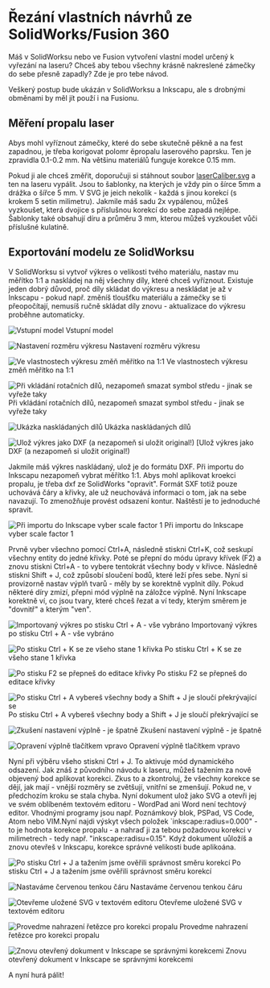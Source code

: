 # Řezání vlastních návrhů ze SolidWorks/Fusion 360

Máš v SolidWorksu nebo ve Fusion vytvoření vlastní model určený k vyřezání na
laseru? Chceš aby tebou všechny krásně nakreslené zámečky do sebe přesně
zapadly? Zde je pro tebe návod.

Veškerý postup bude ukázán v SolidWorksu a Inkscapu, ale s drobnými obměnami by
měl jít použí i na Fusionu.

## Měření propalu laser

Abys mohl vyříznout zámečky, které do sebe skutečně pěkně a na fest zapadnou, je
třeba korigovat polomr ěpropalu laserového paprsku. Ten je zpravidla 0.1-0.2 mm.
Na většinu materiálů funguje korekce 0.15 mm.

Pokud ji ale chceš změřit, doporučuji si stáhnout soubor
[laserCaliber.svg](data/laserCaliber.svg) a ten na laseru vypálit. Jsou to
šablonky, na kterých je vždy pin o šírce 5mm a drážka o šířce 5 mm. V SVG je
jeich nekolik - každá s jinou korekcí (s krokem 5 setin milimetru). Jakmile máš
sadu 2x vypálenou, můžeš vyzkoušet, která dvojice s příslušnou korekcí do sebe
zapadá nejlépe. Šablonky také obsahují díru a průměru 3 mm, kterou můžeš
vyzkoušet vůči příslušné kulatině.

## Exportování modelu ze SolidWorksu

V SolidWorksu si vytvoř výkres o velikosti tvého materiálu, nastav mu měřítko
1:1 a naskládej na něj všechny díly, které chceš vyříznout. Existuje jeden dobrý
důvod, proč díly skládat do výkresu a neskládat je až v Inkscapu - pokud např.
změníš tloušťku  materiálu a zámečky se ti přeopočítají, nemusíš ručně skládat
díly znovu - aktualizace do výkresu proběhne automaticky.

![Vstupní model](img/laser_sw/2.PNG)
Vstupní model

![Nastavení rozměru výkresu](img/laser_sw/1.PNG)
Nastavení rozměru výkresu

![Ve vlastnostech výkresu změň měřítko na 1:1](img/laser_sw/3.PNG)
Ve vlastnostech výkresu změň měřítko na 1:1

![Při vkládání rotačních dílů, nezapomeň smazat symbol středu - jinak se vyřeže
taky](img/laser_sw/4.PNG) Při vkládání rotačních dílů, nezapomeň smazat symbol středu - jinak se vyřeže taky

![Ukázka naskládaných dílů](img/laser_sw/5.PNG)
Ukázka naskládaných dílů

![Ulož výkres jako DXF (a nezapomeň si uložit original!)](img/laser_sw/6.PNG)
[Ulož výkres jako DXF (a nezapomeň si uložit original!)

Jakmile máš výkres naskládaný, ulož je do formátu DXF. Při importu do Inkscapu
nezapomeň vybrat měřítko 1:1. Abys mohl aplikovat kroekci propalu, je třeba dxf
ze SolidWorks "opravit". Formát SXF totiž pouze uchovává čáry a křivky, ale už
neuchovává informaci o tom, jak na sebe navazují. To zmenožňuje provést odsazení
kontur. Naštěstí je to jednoduché spravit.

![Při importu do Inkscape vyber scale factor 1](img/laser_sw/7.PNG)
Při importu do Inkscape vyber scale factor 1

Prvně vyber všechno pomocí Ctrl+A, následně stiskni Ctrl+K, což seskupí všechny
entity do jedné křivky. Poté se přepní do módu úpravy křívek (F2) a znovu
stiskni Ctrl+A - to vybere tentokrát všechny body v křivce. Následně stiskni
Shift + J, což způsobí sloučení bodů, které leží přes sebe. Nyní si provizorně
nastav výplň tvarů - měly by se korektně vyplnit díly. Pokud některé díry zmizí,
přepni mód výplně na záložce výplně. Nyní Inkscape korektně ví, co jsou tvary,
které chceš řezat a ví tedy, kterým směrem je "dovnitř" a kterým "ven".

![Importovaný výkres po stisku Ctrl + A - vše vybráno](img/laser_sw/8.PNG)
Importovaný výkres po stisku Ctrl + A - vše vybráno

![Po stisku Ctrl + K se ze všeho stane 1 křivka](img/laser_sw/9.PNG)
Po stisku Ctrl + K se ze všeho stane 1 křivka

![Po stisku F2 se přepneš do editace křivky](img/laser_sw/10.PNG)
Po stisku F2 se přepneš do editace křivky

![Po stisku Ctrl + A vybereš všechny body a Shift + J je sloučí překrývající se](img/laser_sw/11.PNG)
Po stisku Ctrl + A vybereš všechny body a Shift + J je sloučí překrývající se

![Zkušení nastavení výplně - je špatně](img/laser_sw/12.PNG)
Zkušení nastavení výplně - je špatně

![Opravení výplně tlačítkem vpravo](img/laser_sw/13.PNG)
Opravení výplně tlačítkem vpravo

Nyní při výběru všeho stiskni Ctrl + J. To aktivuje mód dynamického odsazení.
Jak znáš z původního návodu k laseru, můžeš tažením za nově objevený bod
aplikovat korekci. Zkus to a zkontroluj, že všechny korekce se dějí, jak mají -
vnější rozměry se zvětšují, vnitřní se zmenšují. Pokud ne, v předchozím kroku se
stala chyba. Nyní dokument ulož jako SVG a otevři jej ve svém oblíbeném textovém
editoru - WordPad ani Word není techtový editor. Vhodnými programy jsou např.
Poznámkový blok, PSPad, VS Code, Atom nebo VIM.Nyní najdi výskyt všech položek
`inkscape:radius=0.000" - to je hodnota korekce propalu - a nahraď ji za tebou
požadovou korekci v milimetrech - tedy např. "inkscape:radisu=0.15". Když
dokument uůložíš a znovu otevřeš v Inkscapu, korekce správné velikosti bude
aplikoána.

![Po stisku Ctrl + J a tažením jsme ověřili správnost směru korekcí](img/laser_sw/14.PNG)
Po stisku Ctrl + J a tažením jsme ověřili správnost směru korekcí

![Nastaváme červenou tenkou čáru](img/laser_sw/15.PNG)
Nastaváme červenou tenkou čáru

![Otevřeme uložené SVG v textovém editoru](img/laser_sw/16.PNG)
Otevřeme uložené SVG v textovém editoru

![Provedme nahrazení řetězce pro korekci propalu](img/laser_sw/17.PNG)
Provedme nahrazení řetězce pro korekci propalu

![Znovu otevřený dokument v Inkscape se správnými korekcemi](img/laser_sw/18.PNG)
Znovu otevřený dokument v Inkscape se správnými korekcemi

A nyní hurá pálit!